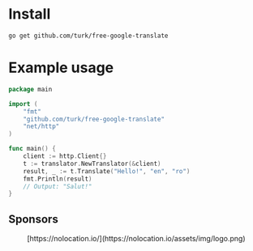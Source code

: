 # Install

```
go get github.com/turk/free-google-translate
```

# Example usage

``` go
package main

import (
	"fmt"
	"github.com/turk/free-google-translate"
	"net/http"
)

func main() {
	client := http.Client{}
	t := translator.NewTranslator(&client)
	result, _ := t.Translate("Hello!", "en", "ro")
	fmt.Println(result)
	// Output: "Salut!"
}
```

## Sponsors

<p align="center">
[https://nolocation.io/](https://nolocation.io/assets/img/logo.png)
</p>
